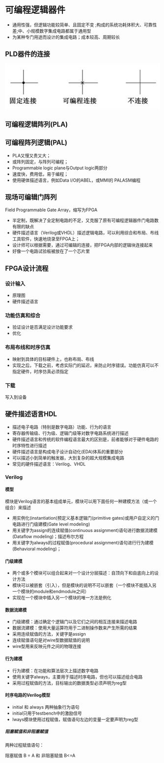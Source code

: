 # 可编程逻辑器件

- 通用性强，但逻辑功能较简单、且固定不变 ;构成的系统功耗体积大、可靠性差;中、小规模数字集成电路都属于通用型
- 为某种专门用途而设计的集成电路；成本较高、周期较长

## PLD器件的连接

![批注 2020-02-20 093535](/assets/批注%202020-02-20%20093535.png)

## 可编程逻辑阵列(PLA)

## 可编程阵列逻辑(PAL)

- PLA又慢又贵又大；
- 或阵列固定，与阵列可编程；
- Programmable logic plane与Output logic两部分
- 速度快，费用低，易于编程；
- 使用硬体描述语言，例如Data I/O的ABEL，或MMI的 PALASM编程

## 现场可编辑门阵列

Field Programmable Gate Array，缩写为FPGA

- 半定制，既解决了全定制电路的不足，又克服了原有可编程逻辑器件门电路数有限的缺点
- 硬件描述语言（Verilog或VHDL）描述逻辑电路，可以利用综合和布局、布线工具软件，快速地烧录至FPGA上；
- 设计师可以根据需要，通过可编辑的连接，把FPGA内部的逻辑块连接起来
- 好像一个电路试验板被放在了一个芯片里

## FPGA设计流程

### 设计输入

- 原理图
- 硬件描述语言

### 功能仿真和综合

- 验证设计是否满足设计功能要求
- 优化

### 布局布线和时序仿真

- 映射到具体的目标硬件上，也称布局、布线
- 实现之后，下载之前，考虑实际门的延迟，来防止时序错误。功能仿真可以不指定硬件，时序仿真必须指定

### 下载

写入到设备

## 硬件描述语言HDL

- 描述电子电路（特别是数字电路）功能、行为的语言
- 寄存器传输级、行为级、逻辑门级等对数字电路系统进行描述
- 硬件描述语言和传统的软件编程语言最大的区别是，前者能够对于硬件电路的时序特性进行描述
- 硬件描述语言是构成电子设计自动化(EDA)体系的重要部分
- 可以描述小到简单的触发器，大到复杂的超大规模集成电路
- 常见的硬件描述语言：Verilog、VHDL

### Verilog

#### 模型

模块是Verilog语言的基本组成单元，模块可以用下面任何一种建模方法（或一个组合）来描述

- 用实例化(instantiation)预定义基本逻辑门(primitive gates)或用户自定义的门电路进行门级建模(Gate level modeling)
- 用关键字为assign的连续赋值(continuous assignment)语句进行数据流建模(Dataflow modeling)；描述布尔方程
- 用关键字为always的过程赋值(procedural assignment)语句进行行为建模(Behavioral modeling)；

#### 门级建模

- 两个或多个模块可以组合起来对一个设计分层描述：自顶向下和自底向上的设计方法
- 模块可以被嵌套（引入），但是模块的说明不可以嵌套（一个模块不能插入另一个模块的module和endmodule之间）
- 实现在一个模块中插入另一个模块的唯一方法是例化

#### 数据流建模

- 门级建模：通过确定个逻辑门以及它们之间的相互连接来描述电路
- 数据流建模：使用大量运算符用于二进制操作数来产生所需的结果
- 采用连续赋值的方法，关键字是assign
- 连续赋值语句是对wire型数据赋值的说明
- wire型用来反映元件之间的物理连接

#### 行为建模

- 行为建模：在功能和算法层次上描述数字电路
- 使用关键字always，主要用于描述时序电路，但也可以描述组合电路
- 采用过程赋值的方法，目标输出的数据类型必须声明为reg型

#### 时序电路的Verilog模型

- initial 和 always 两种抽象行为语句
- initial只用于testbench中的激励信号
- lways模块使用过程赋值，赋值语句左边的变量一定要声明为reg型

##### 阻塞赋值和非阻塞赋值

两种过程赋值语句：

阻塞赋值 B = A 和 非阻塞赋值 B<=A